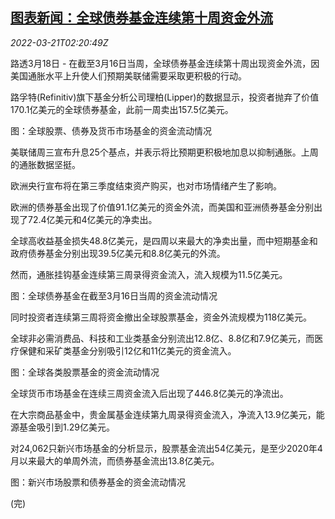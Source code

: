 <!--1647829863000-->
[图表新闻：全球债券基金连续第十周资金外流](https://cn.reuters.com/article/graphic-global-bond-fund-capital-flow-03-idCNKCS2LI04M)
------

<div><i>2022-03-21T02:20:49Z</i></div><p>路透3月18日 - 在截至3月16日当周，全球债券基金连续第十周出现资金外流，因美国通胀水平上升使人们预期美联储需要采取更积极的行动。</p><p>路孚特(Refinitiv)旗下基金分析公司理柏(Lipper)的数据显示，投资者抛弃了价值170.1亿美元的全球债券基金，此前一周卖出157.5亿美元。</p><p>图：全球股票、债券及货币市场基金的资金流动情况</p><p>美联储周三宣布升息25个基点，并表示将比预期更积极地加息以抑制通胀。上周的通胀数据坚挺。</p><p>欧洲央行宣布将在第三季度结束资产购买，也对市场情绪产生了影响。</p><p>欧洲的债券基金出现了价值91.1亿美元的资金外流，而美国和亚洲债券基金分别出现了72.4亿美元和4亿美元的净卖出。</p><p>全球高收益基金损失48.8亿美元，是四周以来最大的净卖出量，而中短期基金和政府债券基金分别出现39.5亿美元和8.8亿美元的外流。</p><p>然而，通胀挂钩基金连续第三周录得资金流入，流入规模为11.5亿美元。</p><p>图：全球债券基金在截至3月16日当周的资金流动情况</p><p>同时投资者连续第三周将资金撤出全球股票基金，资金外流规模为118亿美元。</p><p>全球非必需消费品、科技和工业类基金分别流出12.8亿、8.8亿和7.9亿美元，而医疗保健和采矿类基金分别吸引12亿和11亿美元的资金流入。</p><p>图：全球各类股票基金的资金流动情况</p><p>全球货币市场基金在连续三周资金流入后出现了446.8亿美元的净流出。</p><p>在大宗商品基金中，贵金属基金连续第九周录得资金流入，净流入13.9亿美元，能源基金吸引到1.29亿美元。</p><p>对24,062只新兴市场基金的分析显示，股票基金流出54亿美元，是至少2020年4月以来最大的单周外流，而债券基金流出13.8亿美元。</p><p>图：新兴市场股票和债券基金的资金流动情况</p><p>(完)</p>
